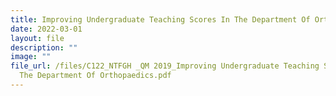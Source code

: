 ```yaml
---
title: Improving Undergraduate Teaching Scores In The Department Of Orthopaedics
date: 2022-03-01
layout: file
description: ""
image: ""
file_url: /files/C122_NTFGH _QM 2019_Improving Undergraduate Teaching Scores In
  The Department Of Orthopaedics.pdf
---
```

